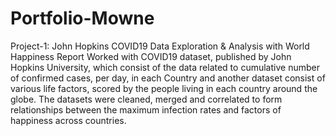 # Portfolio-Mowne

Project-1: John Hopkins COVID19 Data Exploration & Analysis with World Happiness Report
Worked with COVID19 dataset, published by John Hopkins University, which consist of the data related to cumulative number of confirmed cases, per day, in each Country and another dataset consist of various life factors, scored by the people living in each country around the globe.
The datasets were cleaned, merged and correlated to form relationships between the maximum infection rates and factors of happiness across countries.
